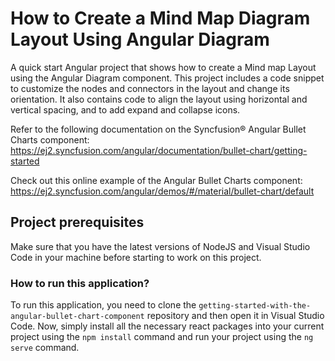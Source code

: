 # How to Create a Mind Map Diagram Layout Using Angular Diagram

A quick start Angular project that shows how to create a Mind map Layout using the Angular Diagram component. This project includes a code snippet to customize the nodes and connectors in the layout and change its orientation. It also contains code to align the layout using horizontal and vertical spacing, and to add expand and collapse icons.

Refer to the following documentation on the Syncfusion&reg; Angular Bullet Charts component: 
https://ej2.syncfusion.com/angular/documentation/bullet-chart/getting-started

Check out this online example of the Angular Bullet Charts component: 
https://ej2.syncfusion.com/angular/demos/#/material/bullet-chart/default 

## Project prerequisites

Make sure that you have the latest versions of NodeJS and Visual Studio Code in your machine before starting to work on this project.

### How to run this application?

To run this application, you need to clone the `getting-started-with-the-angular-bullet-chart-component` repository and then open it in Visual Studio Code. Now, simply install all the necessary react packages into your current project using the `npm install` command and run your project using the `ng serve` command.
